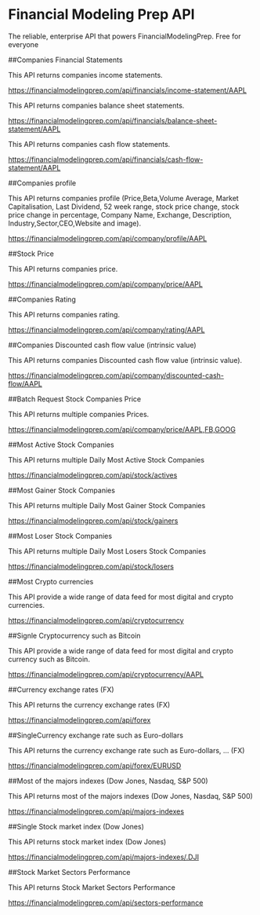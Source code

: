 # Financial Modeling Prep API

The reliable, enterprise API that powers FinancialModelingPrep. Free for everyone

##Companies Financial Statements

This API returns companies income statements.

https://financialmodelingprep.com/api/financials/income-statement/AAPL

This API returns companies balance sheet statements.

https://financialmodelingprep.com/api/financials/balance-sheet-statement/AAPL

This API returns companies cash flow statements.

https://financialmodelingprep.com/api/financials/cash-flow-statement/AAPL

##Companies profile

This API returns companies profile (Price,Beta,Volume Average, Market Capitalisation, Last Dividend, 52 week range, stock price change, stock price change 
in percentage, Company Name, Exchange, Description, Industry,Sector,CEO,Website and image).

https://financialmodelingprep.com/api/company/profile/AAPL

##Stock Price

This API returns companies price.

https://financialmodelingprep.com/api/company/price/AAPL

##Companies Rating

This API returns companies rating.

https://financialmodelingprep.com/api/company/rating/AAPL

##Companies Discounted cash flow value (intrinsic value)

This API returns companies Discounted cash flow value (intrinsic value).

https://financialmodelingprep.com/api/company/discounted-cash-flow/AAPL

##Batch Request Stock Companies Price

This API returns multiple companies Prices.

https://financialmodelingprep.com/api/company/price/AAPL,FB,GOOG

##Most Active Stock Companies

This API returns multiple Daily Most Active Stock Companies

https://financialmodelingprep.com/api/stock/actives

##Most Gainer Stock Companies

This API returns multiple Daily Most Gainer Stock Companies

https://financialmodelingprep.com/api/stock/gainers

##Most Loser Stock Companies

This API returns multiple Daily Most Losers Stock Companies

https://financialmodelingprep.com/api/stock/losers

##Most Crypto currencies

This API provide a wide range of data feed for most digital and crypto currencies.

https://financialmodelingprep.com/api/cryptocurrency

##Signle Cryptocurrency such as Bitcoin

This API provide a wide range of data feed for most digital and crypto currency such as Bitcoin.

https://financialmodelingprep.com/api/cryptocurrency/AAPL

##Currency exchange rates (FX)

This API returns the currency exchange rates (FX)

https://financialmodelingprep.com/api/forex

##SingleCurrency exchange rate such as Euro-dollars

This API returns the currency exchange rate such as Euro-dollars, ... (FX)

https://financialmodelingprep.com/api/forex/EURUSD

##Most of the majors indexes (Dow Jones, Nasdaq, S&P 500)

This API returns most of the majors indexes (Dow Jones, Nasdaq, S&P 500)

https://financialmodelingprep.com/api/majors-indexes

##Single Stock market index (Dow Jones)

This API returns stock market index (Dow Jones)

https://financialmodelingprep.com/api/majors-indexes/.DJI

##Stock Market Sectors Performance

This API returns Stock Market Sectors Performance

https://financialmodelingprep.com/api/sectors-performance
